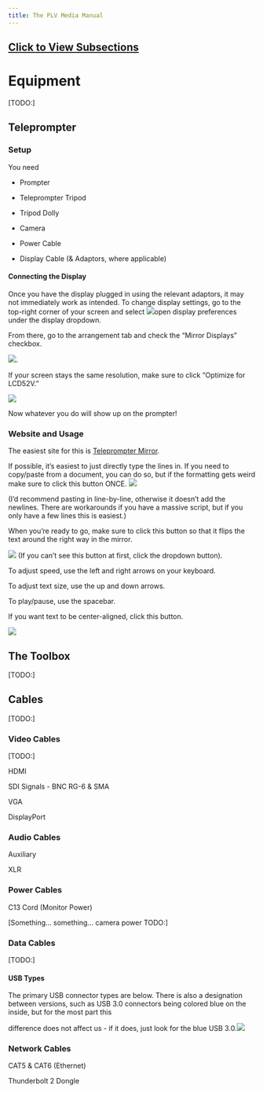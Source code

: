 ```yaml
---
title: The PLV Media Manual
---
```


## [Click to View Subsections](headers-h.saa8t5379qfj)

Equipment
=========

\[TODO:\]

Teleprompter
------------

### Setup

You need

*   Prompter

*   Teleprompter Tripod
*   Tripod Dolly
*   Camera
*   Power Cable
*   Display Cable (& Adaptors, where applicable)

#### Connecting the Display

Once you have the display plugged in using the relevant adaptors, it may not immediately work as intended. To change display settings, go to the top-right corner of your screen and select ![](images/image14.png)open display preferences under the display dropdown.

From there, go to the arrangement tab and check the “Mirror Displays” checkbox.

![](images/image75.png).

If your screen stays the same resolution, make sure to click “Optimize for LCD52V.”

![](images/image78.png)

Now whatever you do will show up on the prompter!

### Website and Usage

The easiest site for this is [Teleprompter Mirror](https://www.google.com/url?q=https://telepromptermirror.com/telepromptersoftware.htm&sa=D&source=editors&ust=1646933202961378&usg=AOvVaw1RexY1gJtPkCkTRlUJXBD9).

If possible, it’s easiest to just directly type the lines in. If you need to copy/paste from a document, you can do so, but if the formatting gets weird make sure to click this button ONCE. ![](images/image30.png)

(I’d recommend pasting in line-by-line, otherwise it doesn’t add the newlines. There are workarounds if you have a massive script, but if you only have a few lines this is easiest.)

When you’re ready to go, make sure to click this button so that it flips the text around the right way in the mirror.

![](images/image43.png) (If you can’t see this button at first, click the dropdown button).

To adjust speed, use the left and right arrows on your keyboard.

To adjust text size, use the up and down arrows.

To play/pause, use the spacebar.

If you want text to be center-aligned, click this button.

![](images/image73.png)

The Toolbox
-----------

\[TODO:\]

Cables
------

\[TODO:\]

### Video Cables

\[TODO:\]

HDMI

SDI Signals - BNC RG-6 & SMA

VGA

DisplayPort

### Audio Cables

Auxiliary

XLR

### Power Cables

C13 Cord (Monitor Power)

\[Something... something... camera power TODO:\]

### Data Cables

\[TODO:\]

#### USB Types

The primary USB connector types are below. There is also a designation between versions, such as USB 3.0 connectors being colored blue on the inside, but for the most part this

difference does not affect us - if it does, just look for the blue USB 3.0.![](images/image77.png)

### Network Cables

CAT5 & CAT6 (Ethernet)

Thunderbolt 2 Dongle